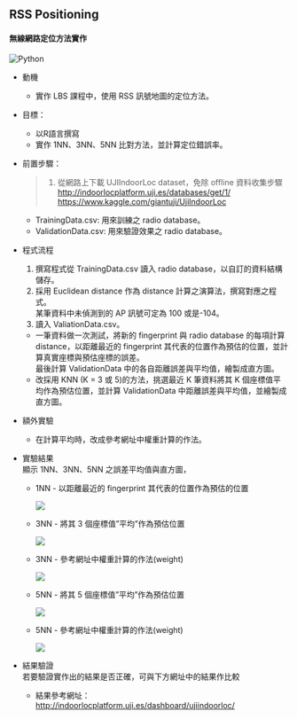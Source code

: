 ## RSS Positioning
#### 無線網路定位方法實作
![Python](https://img.shields.io/badge/Python-blue.svg?)


- 動機
  - 實作 LBS 課程中，使用 RSS 訊號地圖的定位方法。
  
- 目標：
  - 以R語言撰寫
  - 實作 1NN、3NN、5NN 比對方法，並計算定位錯誤率。

- 前置步驟：
  > 1. 從網路上下載 UJIIndoorLoc dataset，免除 offline 資料收集步驟  
    http://indoorlocplatform.uji.es/databases/get/1/  
    https://www.kaggle.com/giantuji/UjiIndoorLoc
    
    - TrainingData.csv: 用來訓練之 radio database。
    - ValidationData.csv: 用來驗證效果之 radio database。
 
 - 程式流程  
   1. 撰寫程式從 TrainingData.csv 讀入 radio database，以自訂的資料結構儲存。  
   2. 採用 Euclidean distance 作為 distance 計算之演算法，撰寫對應之程式。  
   某筆資料中未偵測到的 AP 訊號可定為 100 或是-104。  
   3. 讀入 ValiationData.csv。  
   - 一筆資料做一次測試，將新的 fingerprint 與 radio database 的每項計算 distance，以距離最近的 fingerprint 其代表的位置作為預估的位置，並計算真實座標與預估座標的誤差。  
   最後計算 ValidationData 中的各自距離誤差與平均值，繪製成直方圖。  
   - 改採用 KNN (K = 3 或 5)的方法，挑選最近 K 筆資料將其 K 個座標值平均作為預估位置，並計算 ValidationData 中距離誤差與平均值，並繪製成直方圖。
 - 額外實驗
   - 在計算平均時，改成參考網址中權重計算的作法。
 
- 實驗結果  
  顯示 1NN、3NN、5NN 之誤差平均值與直方圖，
  - 1NN - 以距離最近的 fingerprint 其代表的位置作為預估的位置  
    <p align="left">
      <img src="https://github.com/ZhangChiYan/Introduction-to-Wireless-Internet/blob/master/md_img/1.jpg" />
    </p>
  - 3NN - 將其 3 個座標值”平均”作為預估位置
    <p align="left">
      <img src="https://github.com/ZhangChiYan/Introduction-to-Wireless-Internet/blob/master/md_img/2.jpg" />
    </p>
  - 3NN - 參考網址中權重計算的作法(weight)
    <p align="left">
      <img src="https://github.com/ZhangChiYan/Introduction-to-Wireless-Internet/blob/master/md_img/3.jpg" />
    </p>
  - 5NN - 將其 5 個座標值”平均”作為預估位置
    <p align="left">
      <img src="https://github.com/ZhangChiYan/Introduction-to-Wireless-Internet/blob/master/md_img/4.jpg" />
    </p>
  - 5NN - 參考網址中權重計算的作法(weight)
    <p align="left">
      <img src="https://github.com/ZhangChiYan/Introduction-to-Wireless-Internet/blob/master/md_img/5.jpg" />
    </p>

- 結果驗證  
  若要驗證實作出的結果是否正確，可與下方網址中的結果作比較
  - 結果參考網址：http://indoorlocplatform.uji.es/dashboard/ujiindoorloc/
